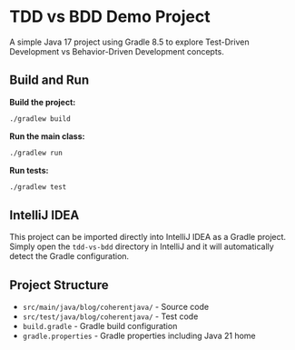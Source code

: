 # TDD vs BDD Demo Project

A simple Java 17 project using Gradle 8.5 to explore Test-Driven Development vs Behavior-Driven Development concepts.

## Build and Run

**Build the project:**
```bash
./gradlew build
```

**Run the main class:**
```bash
./gradlew run
```

**Run tests:**
```bash
./gradlew test
```

## IntelliJ IDEA

This project can be imported directly into IntelliJ IDEA as a Gradle project. Simply open the `tdd-vs-bdd` directory in IntelliJ and it will automatically detect the Gradle configuration.

## Project Structure

- `src/main/java/blog/coherentjava/` - Source code
- `src/test/java/blog/coherentjava/` - Test code
- `build.gradle` - Gradle build configuration
- `gradle.properties` - Gradle properties including Java 21 home
